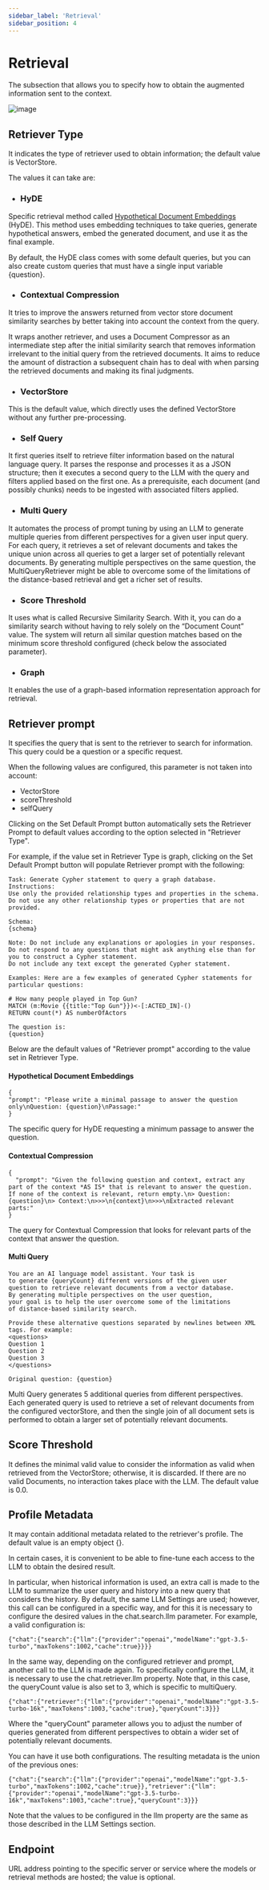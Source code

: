 ```yaml
---
sidebar_label: 'Retrieval'
sidebar_position: 4
---
```


# Retrieval

The subsection that allows you to specify how to obtain the augmented information sent to the context.

![image](https://github.com/genexus-books/Saia/blob/70e1a94dd086f9d9f0c376a648ff61c7a7dcb7bb/saia-docs/assets/images/RAGAssistantsSection5.png?raw=true)

## Retriever Type

It indicates the type of retriever used to obtain information; the default value is VectorStore.

The values it can take are: 

* ### HyDE

Specific retrieval method called [Hypothetical Document Embeddings](https://arxiv.org/abs/2212.10496) (HyDE). This method uses embedding 
techniques to take queries, generate hypothetical answers, embed the generated document, and use it as the final example. 

By default, the HyDE class comes with some default queries, but you can also create custom queries that must have a single input variable 
{question}.

* ### Contextual Compression

It tries to improve the answers returned from vector store document similarity searches by better taking into account the context from the 
query.

It wraps another retriever, and uses a Document Compressor as an intermediate step after the initial similarity search that removes 
information irrelevant to the initial query from the retrieved documents. It aims to reduce the amount of distraction a subsequent chain has 
to deal with when parsing the retrieved documents and making its final judgments.

* ### VectorStore

This is the default value, which directly uses the defined VectorStore without any further pre-processing.

* ### Self Query

It first queries itself to retrieve filter information based on the natural language query. It parses the response and processes it as a 
JSON structure; then it executes a second query to the LLM with the query and filters applied based on the first one. As a prerequisite, each 
document (and possibly chunks) needs to be ingested with associated filters applied.

* ### Multi Query

It automates the process of prompt tuning by using an LLM to generate multiple queries from different perspectives for a given user input 
query. For each query, it retrieves a set of relevant documents and takes the unique union across all queries to get a larger set of 
potentially relevant documents. By generating multiple perspectives on the same question, the MultiQueryRetriever might be able to overcome 
some of the limitations of the distance-based retrieval and get a richer set of results.

* ### Score Threshold

It uses what is called Recursive Similarity Search. With it, you can do a similarity search without having to rely solely on the 
“Document Count” value. The system will return all similar question matches based on the minimum score threshold configured 
(check below the associated parameter).

* ### Graph 

It enables the use of a graph-based information representation approach for retrieval.

## Retriever prompt

It specifies the query that is sent to the retriever to search for information. This query could be a question or a specific request.

When the following values are configured, this parameter is not taken into account:

* VectorStore
* scoreThreshold
* selfQuery

Clicking on the Set Default Prompt button automatically sets the Retriever Prompt to default values according to the option selected in 
"Retriever Type".

For example, if the value set in Retriever Type is graph, clicking on the Set Default Prompt button will populate Retriever prompt with the 
following:

```
Task: Generate Cypher statement to query a graph database.
Instructions:
Use only the provided relationship types and properties in the schema.
Do not use any other relationship types or properties that are not provided.

Schema:
{schema}

Note: Do not include any explanations or apologies in your responses.
Do not respond to any questions that might ask anything else than for you to construct a Cypher statement.
Do not include any text except the generated Cypher statement.

Examples: Here are a few examples of generated Cypher statements for particular questions:

# How many people played in Top Gun?
MATCH (m:Movie {{title:"Top Gun"}})<-[:ACTED_IN]-()
RETURN count(*) AS numberOfActors

The question is:
{question}
```
Below are the default values of "Retriever prompt" according to the value set in Retriever Type.

#### Hypothetical Document Embeddings
```
{
"prompt": "Please write a minimal passage to answer the question only\nQuestion: {question}\nPassage:"
}
```
The specific query for HyDE requesting a minimum passage to answer the question.

#### Contextual Compression
```
{
  "prompt": "Given the following question and context, extract any part of the context *AS IS* that is relevant to answer the question. If none of the context is relevant, return empty.\n> Question: {question}\n> Context:\n>>>\n{context}\n>>>\nExtracted relevant parts:"
}
```
The query for Contextual Compression that looks for relevant parts of the context that answer the question.

#### Multi Query
```
You are an AI language model assistant. Your task is
to generate {queryCount} different versions of the given user
question to retrieve relevant documents from a vector database.
By generating multiple perspectives on the user question,
your goal is to help the user overcome some of the limitations
of distance-based similarity search.

Provide these alternative questions separated by newlines between XML tags. For example:
<questions>
Question 1
Question 2
Question 3
</questions>

Original question: {question}
```
Multi Query generates 5 additional queries from different perspectives. Each generated query is used to retrieve a set of relevant 
documents from the configured vectorStore, and then the single join of all document sets is performed to obtain a larger set of potentially 
relevant documents. 

## Score Threshold

It defines the minimal valid value to consider the information as valid when retrieved from the VectorStore; otherwise, it is discarded. 
If there are no valid Documents, no interaction takes place with the LLM. The default value is 0.0.

## Profile Metadata
It may contain additional metadata related to the retriever's profile. 
The default value is an empty object {}.

In certain cases, it is convenient to be able to fine-tune each access to the LLM to obtain the desired result.

In particular, when historical information is used, an extra call is made to the LLM to summarize the user query and history into a new 
query that considers the history. By default, the same LLM Settings are used; however, this call can be configured in a specific way, and 
for this it is necessary to configure the desired values in the chat.search.llm parameter. For example, a valid configuration is:
```
{"chat":{"search":{"llm":{"provider":"openai","modelName":"gpt-3.5-turbo","maxTokens":1002,"cache":true}}}}
```
In the same way, depending on the configured retriever and prompt, another call to the LLM is made again. To specifically configure the LLM, it is necessary to use the chat.retriever.llm property. Note that, in this case, the queryCount value is also set to 3, which is specific to multiQuery.
```
{"chat":{"retriever":{"llm":{"provider":"openai","modelName":"gpt-3.5-turbo-16k","maxTokens":1003,"cache":true},"queryCount":3}}}
```
Where the "queryCount" parameter allows you to adjust the number of queries generated from different perspectives to obtain a wider set of potentially relevant documents.

You can have it use both configurations. The resulting metadata is the union of the previous ones:
```
{"chat":{"search":{"llm":{"provider":"openai","modelName":"gpt-3.5-turbo","maxTokens":1002,"cache":true}},"retriever":{"llm":{"provider":"openai","modelName":"gpt-3.5-turbo-16k","maxTokens":1003,"cache":true},"queryCount":3}}}
```
Note that the values to be configured in the llm property are the same as those described in the LLM Settings section.

## Endpoint
URL address pointing to the specific server or service where the models or retrieval methods are hosted; the value is optional.





